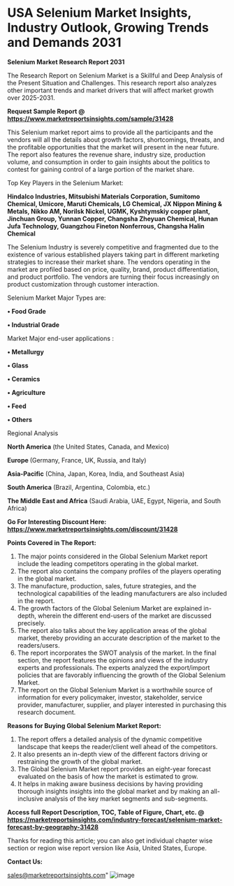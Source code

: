  # USA Selenium Market Insights, Industry Outlook, Growing Trends and Demands 2031

<strong>Selenium Market Research Report 2031</strong>

The Research Report on Selenium Market is a Skillful and Deep Analysis of the Present Situation and Challenges. This research report also analyzes other important trends and market drivers that will affect market growth over 2025-2031.

<strong>Request Sample Report @ <a href=https://www.marketreportsinsights.com/sample/31428>https://www.marketreportsinsights.com/sample/31428</a></strong>

This Selenium market report aims to provide all the participants and the vendors will all the details about growth factors, shortcomings, threats, and the profitable opportunities that the market will present in the near future. The report also features the revenue share, industry size, production volume, and consumption in order to gain insights about the politics to contest for gaining control of a large portion of the market share.

Top Key Players in the Selenium Market:

<strong>Hindalco Industries, Mitsubishi Materials Corporation, Sumitomo Chemical, Umicore, Maruti Chemicals, LG Chemical, JX Nippon Mining & Metals, Nikko AM, Norilsk Nickel, UGMK, Kyshtymskiy copper plant, Jinchuan Group, Yunnan Copper, Changsha Zheyuan Chemical, Hunan Jufa Technology, Guangzhou Fineton Nonferrous, Changsha Halin Chemical</strong>

The Selenium Industry is severely competitive and fragmented due to the existence of various established players taking part in different marketing strategies to increase their market share. The vendors operating in the market are profiled based on price, quality, brand, product differentiation, and product portfolio. The vendors are turning their focus increasingly on product customization through customer interaction.

Selenium Market Major Types are:

<strong>• Food Grade

• Industrial Grade</strong>

Market Major end-user applications :

<strong>• Metallurgy

• Glass

• Ceramics

• Agriculture

• Feed

• Others</strong>

Regional Analysis

</u><strong><b>North America</b></strong> (the United States, Canada, and Mexico)

<strong><b>Europe </b></strong>(Germany, France, UK, Russia, and Italy)

<strong><b>Asia-Pacific</b></strong> (China, Japan, Korea, India, and Southeast Asia)

<strong><b>South America</b></strong> (Brazil, Argentina, Colombia, etc.)

<strong><b>The Middle East and Africa</b></strong> (Saudi Arabia, UAE, Egypt, Nigeria, and South Africa)

<strong>Go For Interesting Discount Here: <a href=https://www.marketreportsinsights.com/discount/31428>https://www.marketreportsinsights.com/discount/31428</a></strong>

<strong>Points Covered in The Report:</strong>
<ol>
  <li>The major points considered in the Global Selenium Market report include the leading competitors operating in the global market.</li>
  <li>The report also contains the company profiles of the players operating in the global market.</li>
  <li>The manufacture, production, sales, future strategies, and the technological capabilities of the leading manufacturers are also included in the report.</li>
  <li>The growth factors of the Global Selenium Market are explained in-depth, wherein the different end-users of the market are discussed precisely.</li>
  <li>The report also talks about the key application areas of the global market, thereby providing an accurate description of the market to the readers/users.</li>
  <li>The report incorporates the SWOT analysis of the market. In the final section, the report features the opinions and views of the industry experts and professionals. The experts analyzed the export/import policies that are favorably influencing the growth of the Global Selenium Market.</li>
  <li>The report on the Global Selenium Market is a worthwhile source of information for every policymaker, investor, stakeholder, service provider, manufacturer, supplier, and player interested in purchasing this research document.</li>
</ol>
<strong>Reasons for Buying Global Selenium Market Report:</strong>

<ol>
  <li>The report offers a detailed analysis of the dynamic competitive landscape that keeps the reader/client well ahead of the competitors.</li>
  <li>It also presents an in-depth view of the different factors driving or restraining the growth of the global market.</li>
  <li>The Global Selenium Market report provides an eight-year forecast evaluated on the basis of how the market is estimated to grow.</li>
  <li>It helps in making aware business decisions by having providing thorough insights insights into the global market and by making an all-inclusive analysis of the key market segments and sub-segments.</li>
</ol>
<strong>Access full Report Description, TOC, Table of Figure, Chart, etc. @ <a href=https://marketreportsinsights.com/industry-forecast/selenium-market-forecast-by-geography-31428>https://marketreportsinsights.com/industry-forecast/selenium-market-forecast-by-geography-31428</a></strong>


Thanks for reading this article; you can also get individual chapter wise section or region wise report version like Asia, United States, Europe.

<strong>Contact Us:</strong>

sales@marketreportsinsights.com"
![image](https://github.com/user-attachments/assets/e0f2f549-d3fd-494a-b7e5-189c2f7e3838)

